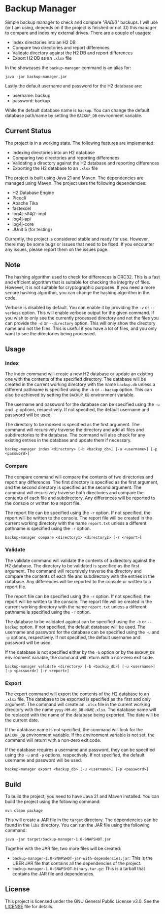 # Backup Manager

Simple backup manager to check and compare *"RADI0"* backups. I will use (or I
am using, depends on if the project is finished or not :D) this manager to
compare and index my external drives. There are a couple of usages:

- Index directories into an H2 DB
- Compare two directories and report differences
- Validate directory against the H2 DB and report differences
- Export H2 DB as an `.xlsx` file

In the showcases the `backup-manager` command is an alias for:

```shell
java -jar backup-manager.jar
```

Lastly the default username and password for the H2 database are:

- username: backup
- password: backup

While the default database name is `backup`. You can change the default
database path/name by setting the `BACKUP_DB` environment variable.

## Current Status

The project is in a working state. The following features are implemented:

- Indexing directories into an H2 database
- Comparing two directories and reporting differences
- Validating a directory against the H2 database and reporting differences
- Exporting the H2 database to an `.xlsx` file

The project is built using Java 21 and Maven. The dependencies are managed
using Maven. The project uses the following dependencies:

- H2 Database Engine
- Picocli
- Apache Tika
- fastexcel
- log4j-slf4j2-impl
- log4j-api
- log4j-core
- JUnit 5 (for testing)

Currently, the project is considered stable and ready for use. However, there
may be some bugs or issues that need to be fixed. If you encounter any issues,
please report them on the issues page.

## Note

The hashing algorithm used to check for differences is CRC32. This is a fast
and efficient algorithm that is suitable for checking the integrity of files.
However, it is not suitable for cryptographic purposes. If you need a more
secure hashing algorithm, you can change the hashing algorithm in the code.

Verbose is disabled by default. You can enable it by providing the `-v` or
`--verbose` option. This will enable verbose output for the given command. If
you wish to only see the currently processed directory and not the files
you can provide the `-d` or `--directory` option. This will only show the
directory name and not the files. This is useful if you have a lot of files,
and you only want to see the directories being processed.

## Usage

### Index

The index command will create a new H2 database or update an existing one with
the contents of the specified directory. The database will be created in the
current working directory with the name `backup.db` unless a different pathname
is specified using the `-b` or `--backup` option. This can also be achieved by
setting the `BACKUP_DB` environment variable.

The username and password for the database can be specified using the `-u` and
`-p` options, respectively. If not specified, the default username and password
will be used.

The directory to be indexed is specified as the first argument. The command will
recursively traverse the directory and add all files and subdirectories to the
database. The command will also check for any existing entries in the database
and update them if necessary.

```shell
backup-manager index <directory> [-b <backup_db>] [-u <username>] [-p <password>]
```

### Compare

The compare command will compare the contents of two directories and report any
differences. The first directory is specified as the first argument, and the
second directory is specified as the second argument. The command will
recursively traverse both directories and compare the contents of each file
and subdirectory. Any differences will be reported to the console or written to
a report file.

The report file can be specified using the `-r` option. If not specified, the
report will be written to the console. The report file will be created in the
current working directory with the name `report.txt` unless a different
pathname is specified using the `-r` option.

```shell
backup-manager compare <directory1> <directory2> [-r <report>]
```

### Validate

The validate command will validate the contents of a directory against the
H2 database. The directory to be validated is specified as the first argument.
The command will recursively traverse the directory and compare the contents of
each file and subdirectory with the entries in the database. Any differences
will be reported to the console or written to a report file.

The report file can be specified using the `-r` option. If not specified, the
report will be written to the console. The report file will be created in the
current working directory with the name `report.txt` unless a different
pathname is specified using the `-r` option.

The database to be validated against can be specified using the `-b` or
`--backup` option. If not specified, the default database will be used. The
username and password for the database can be specified using the `-u` and
`-p` options, respectively. If not specified, the default username and password
will be used.

If the database is not specified either by the `-b` option or by the `BACKUP_DB`
environment variable, the command will return with a non-zero exit code.

```shell
backup-manager validate <directory> [-b <backup_db>] [-u <username>] [-p <password>] [-r <report>]
```

### Export

The export command will export the contents of the H2 database to an `.xlsx`
file. The database to be exported is specified as the first and only argument.
The command will create an `.xlsx` file in the current working directory with
the name `yyyy-MM-dd_DB-NAME.xlsx`. The database name will be replaced with the
name of the database being exported. The date will be the current date.

If the database name is not specified, the command will look for the `BACKUP_DB`
environment variable. If the environment variable is not set, the command will
return with a non-zero exit code.

If the database requires a username and password, they can be specified using the
`-u` and `-p` options, respectively. If not specified, the default username and
password will be used.

```shell
backup-manager export <backup_db> [-u <username>] [-p <password>]
```

## Build

To build the project, you need to have Java 21 and Maven installed. You can
build the project using the following command:

```shell
mvn clean package
```

This will create a JAR file in the `target` directory. The dependencies can be
found in the `libs` directory. You can run the JAR file using the following
command:

```shell
java -jar target/backup-manager-1.0-SNAPSHOT.jar
```

Together with the JAR file, two more files will be created:

- `backup-manager-1.0-SNAPSHOT-jar-with-dependencies.jar`: This is the UBER JAR
  file that contains all the dependencies of the project.
- `backup-manager-1.0-SNAPSHOT-binary.tar.gz`: This is a tarball that contains
  the JAR file and dependencies.

## License

This project is licensed under the GNU General Public License v3.0. See the
[LICENSE](LICENSE) file for details.